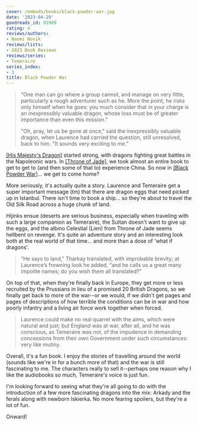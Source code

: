 ```yaml
---
cover: /embeds/books/black-powder-war.jpg
date: '2023-04-29'
goodreads_id: 91989
rating: 4
reviews/authors:
- Naomi Novik
reviews/lists:
- 2023 Book Reviews
reviews/series:
- Temeraire
series_index:
- 3
title: Black Powder War
---
```

> “One man can go where a group cannot, and manage on very little, particularly a rough adventurer such as he. More the point, he risks only himself when he goes: you much consider that in your charge is an inexpressibly valuable dragon, whose loss must be of greater importance than even this mission."
> 
> "Oh, pray, let us be gone at once," said the inexpressibly valuable dragon, when Laurence had carried the question, still unresolved, back to him. "It sounds very exciting to me.” 

[[His Majesty's Dragon]]() started strong, with dragons fighting great battles in the Napoleonic wars. In [[Throne of Jade]](), we took almost an entire book to get to get to (and then some of that to) experience China. So now in [[Black Powder War]]()... we get to come home? 

More seriously, it's actually quite a story. Laurence and Temeraire get a super important message (tm) that there are dragon eggs that need picked up in Istanbul. There isn't time to book a ship... so they're about to travel the Old Silk Road across a huge chunk of land. 

<!--more-->

Hijinks ensue (deserts are serious business, especially when traveling with such a large companion as Temeraire), the Sultan doesn't want to give up the eggs, and the albino Celestial (Lien) from Throne of Jade seems hellbent on revenge. It's quite an adventure story and an interesting look both at the real world of that time... and more than a dose of 'what if dragons'. 

> “He says to land,” Tharkay translated, with improbable brevity; at Laurence’s frowning look he added, “and he calls us a great many impolite names; do you wish them all translated?” 

On top of that, when they're finally back in Europe, they get more or less recruited by the Prussians in lieu of a promised 20 British Dragons, so we finally get back to more of the war--or we would, if we didn't get pages and pages of descriptions of how terrible the conditions can be in war and how poorly infantry and a living air force work together when forced. 

> Laurence could make no real quarrel with the aims, which were natural and just; but England was at war, after all, and he was conscious, as Temeraire was not, of the impudence in demanding concessions from their own Government under such circumstances: very like mutiny.

Overall, it's a fun book. I enjoy the stories of travelling around the world (sounds like we're in for a bunch more of that) and the war is still fascinating to me. The characters really to sell it--perhaps one reason why I like the audiobooks so much, Temeraire's voice is just fun.

I'm looking forward to seeing what they're all going to do with the introduction of a few more fascinating dragons into the mix: Arkady and the ferals along with newborn Iskierka. No more fearing spoilers, but they're a lot of fun. 

Onward!